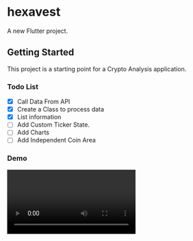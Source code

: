 # hexavest

A new Flutter project.

## Getting Started

This project is a starting point for a Crypto Analysis application.

### Todo List

- [X] Call Data From API
- [X] Create a Class to process data
- [X] List information
- [ ] Add Custom Ticker State.
- [ ] Add Charts
- [ ] Add Independent Coin Area

### Demo

![alt text](/ReadME/Hexavest.mp4)
